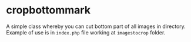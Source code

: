 # cropbottommark
A simple class whereby you can cut bottom part of all images in directory. Example of use is in `index.php` file working at `imagestocrop` folder.
